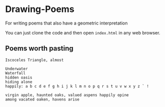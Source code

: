 # Drawing-Poems

For writing poems that also have a geometric interpretation

You can just clone the code and then open `index.html` in any web browser.

## Poems worth pasting

```{english}
Iscoceles Triangle, almost
```

```{english}
Underwater
Waterfall
hidden oasis
hiding alone
happily: a b c d e f g h i j k l m n o p q r s t u v w x y z ` !
```

```{english}
virgin apple, haunted oaks, valued aspens happily opine
among vacated oaken, havens arise
```
